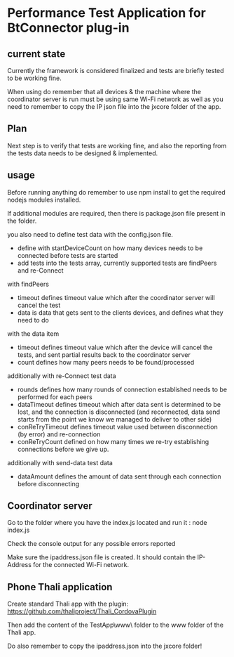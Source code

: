 # Performance Test Application for BtConnector plug-in

## current state

Currently the framework is considered finalized and tests are briefly tested to be working fine.

When using do remember that all devices & the machine where the coordinator server is run must be using same Wi-Fi network as well as you need to remember to copy the IP json file into the jxcore folder of the app.


## Plan

Next step is to verify that tests are working fine, and also the reporting from the tests data needs to be designed & implemented.

## usage

Before running anything do remember to use npm install to get the required nodejs modules installed. 

If additional modules are required, then there is package.json file present in the folder.

you also need to define test data with the config.json file.
- define with startDeviceCount on how many devices needs to be connected before tests are started
- add tests into the tests array, currently supported tests are findPeers and re-Connect

with findPeers
- timeout defines timeout value which after the coordinator server will cancel the test
- data is data that gets sent to the clients devices, and defines what they need to do

with the data item
- timeout defines timeout value which after the device will cancel the tests, and sent partial results back to the coordinator server
- count defines how many peers needs to be found/processed 

additionally with  re-Connect test data
- rounds defines how many rounds of connection established needs to be performed for each peers
- dataTimeout defines timeout which after data sent is determined to be lost, and the connection is disconnected (and reconnected, data send starts from the point we know we managed to deliver to other side)
- conReTryTimeout defines timeout value used between disconnection (by error) and re-connection 
- conReTryCount defined on how many times we re-try establishing connections before we give up.

additionally with  send-data test data
- dataAmount defines the amount of data sent through each connection before disconnecting


## Coordinator server

Go to the folder where you have the index.js located and run it : node index.js

Check the console output for any possible errors reported

Make sure the ipaddress.json file is created. It should contain the IP-Address for the connected Wi-Fi network. 

## Phone Thali application

Create standard Thali app with the plugin: https://github.com/thaliproject/Thali_CordovaPlugin

Then add the content of the TestApp\www\ folder to the www folder  of the Thali app.

Do also remember to copy the ipaddress.json into the jxcore folder!